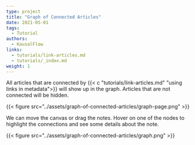 ```yaml
---
type: project
title: "Graph of Connected Articles"
date: 2021-05-01
tags:
  - Tutorial
authors:
  - KausalFlow
links:
  - tutorials/link-articles.md
  - tutorials/_index.md
weight: 1
---
```


All articles that are connected by {{< c "tutorials/link-articles.md" "using links in metadata">}} will show up in the graph. Articles that are not connected will be hidden.

{{< figure src="../assets/graph-of-connected-articles/graph-page.png" >}}


We can move the canvas or drag the notes. Hover on one of the nodes to highlight the connections and see some details about the note.

{{< figure src="../assets/graph-of-connected-articles/graph.png" >}}
